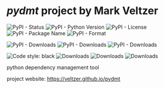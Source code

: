
# *pydmt* project by Mark Veltzer

![PyPI - Status](https://img.shields.io/pypi/status/pydmt)
![PyPI - Python Version](https://img.shields.io/pypi/pyversions/pydmt)
![PyPI - License](https://img.shields.io/pypi/l/pydmt)
![PyPI - Package Name](https://img.shields.io/pypi/v/pydmt)
![PyPI - Format](https://img.shields.io/pypi/format/pydmt)

![PyPI - Downloads](https://img.shields.io/pypi/dd/pydmt)
![PyPI - Downloads](https://img.shields.io/pypi/dw/pydmt)
![PyPI - Downloads](https://img.shields.io/pypi/dm/pydmt)

![Code style: black](https://img.shields.io/badge/code%20style-black-000000.svg)
![Downloads](https://pepy.tech/badge/pydmt)
![Downloads](https://pepy.tech/badge/pydmt/month)
![Downloads](https://pepy.tech/badge/pydmt/week)


python dependency management tool

project website: <https://veltzer.github.io/pydmt>


